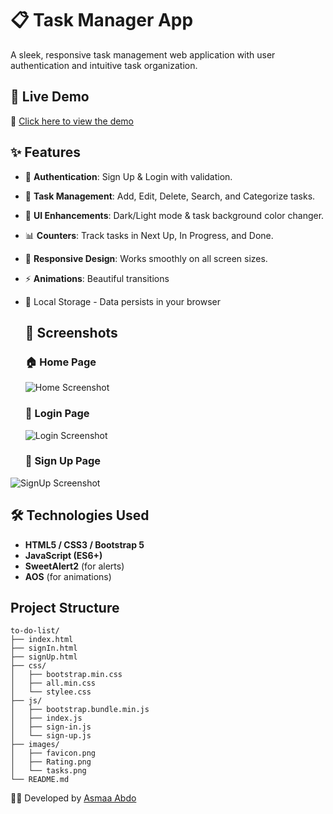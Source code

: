 # 📋 Task Manager App 
A sleek, responsive task management web application with user authentication and intuitive task organization.

## 🚀 Live Demo 
🔗 [Click here to view the demo](https://to-do-app-js-cyan.vercel.app/) 

## ✨ Features
- 👤 **Authentication**: Sign Up & Login with validation.  
- 📝 **Task Management**: Add, Edit, Delete, Search, and Categorize tasks.  
- 🎨 **UI Enhancements**: Dark/Light mode & task background color changer.  
- 📊 **Counters**: Track tasks in Next Up, In Progress, and Done.  
- 📱 **Responsive Design**: Works smoothly on all screen sizes.  
- ⚡ **Animations**: Beautiful transitions  
- 💾 Local Storage - Data persists in your browser

  ## 📸 Screenshots
  ### 🏠 Home Page
  ![Home Screenshot](https://github.com/user-attachments/assets/a6cb0a87-81d0-4ebe-a6cc-59ef638b8f4a)

  ### 🔑 Login Page
  ![Login Screenshot](https://github.com/user-attachments/assets/b79c6713-cd27-47a9-8743-30bb5753d33c)

  ### 📝 Sign Up Page  
![SignUp Screenshot](https://github.com/user-attachments/assets/3bab0a98-5e4d-4b74-80bf-0b08ad86f7af)  

## 🛠️ Technologies Used  
- **HTML5 / CSS3 / Bootstrap 5**  
- **JavaScript (ES6+)**  
- **SweetAlert2** (for alerts)  
- **AOS** (for animations)  

## Project Structure
```tree
to-do-list/
├── index.html
├── signIn.html
├── signUp.html
├── css/
│   ├── bootstrap.min.css
│   ├── all.min.css
│   └── stylee.css
├── js/
│   ├── bootstrap.bundle.min.js
│   ├── index.js
│   ├── sign-in.js
│   └── sign-up.js
├── images/
│   ├── favicon.png
│   ├── Rating.png
│   └── tasks.png
└── README.md
```

👩‍💻 Developed by [Asmaa Abdo](https://github.com/asmaa-abdo22) 
